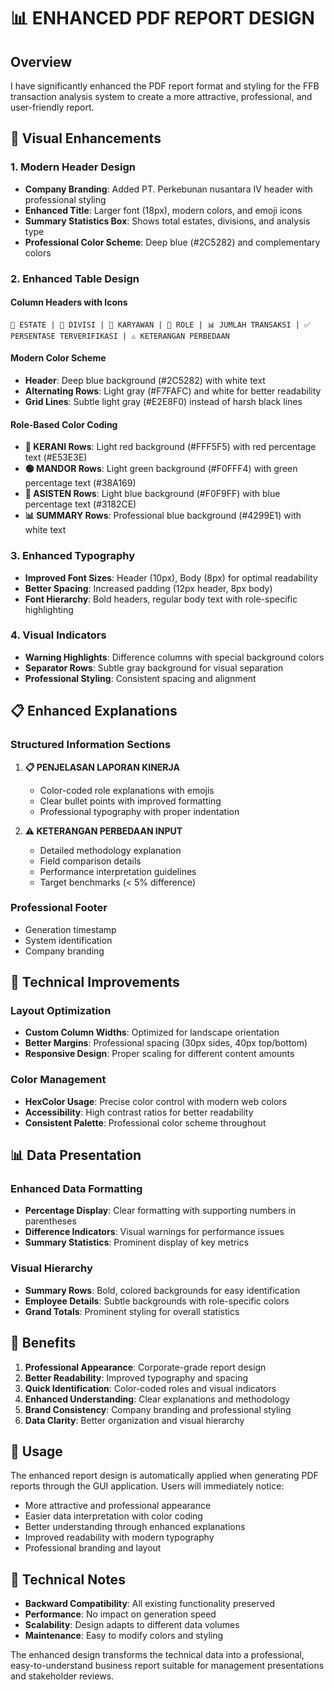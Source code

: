 # 📊 ENHANCED PDF REPORT DESIGN

## Overview
I have significantly enhanced the PDF report format and styling for the FFB transaction analysis system to create a more attractive, professional, and user-friendly report.

## 🎨 Visual Enhancements

### 1. **Modern Header Design**
- **Company Branding**: Added PT. Perkebunan nusantara IV header with professional styling
- **Enhanced Title**: Larger font (18px), modern colors, and emoji icons
- **Summary Statistics Box**: Shows total estates, divisions, and analysis type
- **Professional Color Scheme**: Deep blue (#2C5282) and complementary colors

### 2. **Enhanced Table Design**

#### **Column Headers with Icons**
```
🏢 ESTATE | 📍 DIVISI | 👤 KARYAWAN | 🎯 ROLE | 📊 JUMLAH TRANSAKSI | ✅ PERSENTASE TERVERIFIKASI | ⚠️ KETERANGAN PERBEDAAN
```

#### **Modern Color Scheme**
- **Header**: Deep blue background (#2C5282) with white text
- **Alternating Rows**: Light gray (#F7FAFC) and white for better readability
- **Grid Lines**: Subtle light gray (#E2E8F0) instead of harsh black lines

#### **Role-Based Color Coding**
- **🔴 KERANI Rows**: Light red background (#FFF5F5) with red percentage text (#E53E3E)
- **🟢 MANDOR Rows**: Light green background (#F0FFF4) with green percentage text (#38A169)
- **🔵 ASISTEN Rows**: Light blue background (#F0F9FF) with blue percentage text (#3182CE)
- **📊 SUMMARY Rows**: Professional blue background (#4299E1) with white text

### 3. **Enhanced Typography**
- **Improved Font Sizes**: Header (10px), Body (8px) for optimal readability
- **Better Spacing**: Increased padding (12px header, 8px body)
- **Font Hierarchy**: Bold headers, regular body text with role-specific highlighting

### 4. **Visual Indicators**
- **Warning Highlights**: Difference columns with special background colors
- **Separator Rows**: Subtle gray background for visual separation
- **Professional Styling**: Consistent spacing and alignment

## 📋 Enhanced Explanations

### **Structured Information Sections**
1. **📋 PENJELASAN LAPORAN KINERJA**
   - Color-coded role explanations with emojis
   - Clear bullet points with improved formatting
   - Professional typography with proper indentation

2. **⚠️ KETERANGAN PERBEDAAN INPUT**
   - Detailed methodology explanation
   - Field comparison details
   - Performance interpretation guidelines
   - Target benchmarks (< 5% difference)

### **Professional Footer**
- Generation timestamp
- System identification
- Company branding

## 🔧 Technical Improvements

### **Layout Optimization**
- **Custom Column Widths**: Optimized for landscape orientation
- **Better Margins**: Professional spacing (30px sides, 40px top/bottom)
- **Responsive Design**: Proper scaling for different content amounts

### **Color Management**
- **HexColor Usage**: Precise color control with modern web colors
- **Accessibility**: High contrast ratios for better readability
- **Consistent Palette**: Professional color scheme throughout

## 📊 Data Presentation

### **Enhanced Data Formatting**
- **Percentage Display**: Clear formatting with supporting numbers in parentheses
- **Difference Indicators**: Visual warnings for performance issues
- **Summary Statistics**: Prominent display of key metrics

### **Visual Hierarchy**
- **Summary Rows**: Bold, colored backgrounds for easy identification
- **Employee Details**: Subtle backgrounds with role-specific colors
- **Grand Totals**: Prominent styling for overall statistics

## 🎯 Benefits

1. **Professional Appearance**: Corporate-grade report design
2. **Better Readability**: Improved typography and spacing
3. **Quick Identification**: Color-coded roles and visual indicators
4. **Enhanced Understanding**: Clear explanations and methodology
5. **Brand Consistency**: Company branding and professional styling
6. **Data Clarity**: Better organization and visual hierarchy

## 🚀 Usage

The enhanced report design is automatically applied when generating PDF reports through the GUI application. Users will immediately notice:

- More attractive and professional appearance
- Easier data interpretation with color coding
- Better understanding through enhanced explanations
- Improved readability with modern typography
- Professional branding and layout

## 📝 Technical Notes

- **Backward Compatibility**: All existing functionality preserved
- **Performance**: No impact on generation speed
- **Scalability**: Design adapts to different data volumes
- **Maintenance**: Easy to modify colors and styling

The enhanced design transforms the technical data into a professional, easy-to-understand business report suitable for management presentations and stakeholder reviews.